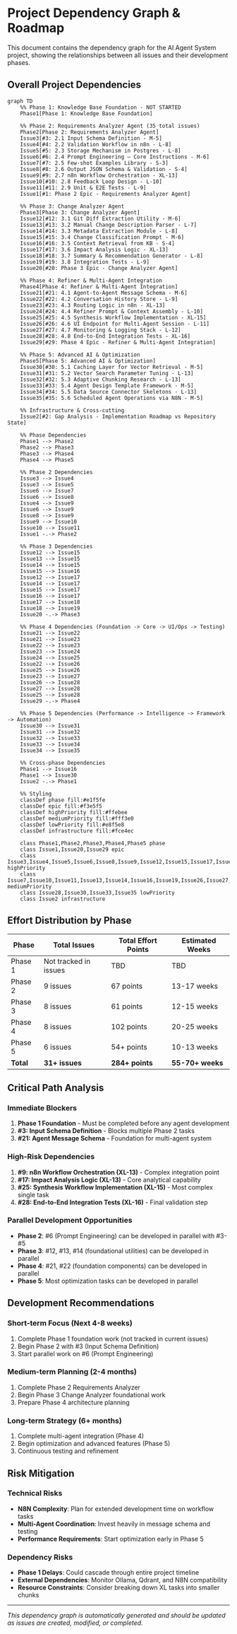 # Project Dependency Graph & Roadmap

This document contains the dependency graph for the AI Agent System project, showing the relationships between all issues and their development phases.

## Overall Project Dependencies

```mermaid
graph TD
    %% Phase 1: Knowledge Base Foundation - NOT STARTED
    Phase1[Phase 1: Knowledge Base Foundation]
    
    %% Phase 2: Requirements Analyzer Agent (35 total issues)
    Phase2[Phase 2: Requirements Analyzer Agent]
    Issue3[#3: 2.1 Input Schema Definition - M-5]
    Issue4[#4: 2.2 Validation Workflow in n8n - L-8]
    Issue5[#5: 2.3 Storage Mechanism in Postgres - L-8]
    Issue6[#6: 2.4 Prompt Engineering – Core Instructions - M-6]
    Issue7[#7: 2.5 Few-shot Examples Library - S-3]
    Issue8[#8: 2.6 Output JSON Schema & Validation - S-4]
    Issue9[#9: 2.7 n8n Workflow Orchestration - XL-13]
    Issue10[#10: 2.8 Feedback Loop Design - L-10]
    Issue11[#11: 2.9 Unit & E2E Tests - L-9]
    Issue1[#1: Phase 2 Epic - Requirements Analyzer Agent]

    %% Phase 3: Change Analyzer Agent
    Phase3[Phase 3: Change Analyzer Agent]
    Issue12[#12: 3.1 Git Diff Extraction Utility - M-6]
    Issue13[#13: 3.2 Manual Change Description Parser - L-7]
    Issue14[#14: 3.3 Metadata Extraction Module - L-8]
    Issue15[#15: 3.4 Change Classification Prompt - M-6]
    Issue16[#16: 3.5 Context Retrieval from KB - S-4]
    Issue17[#17: 3.6 Impact Analysis Logic - XL-13]
    Issue18[#18: 3.7 Summary & Recommendation Generator - L-8]
    Issue19[#19: 3.8 Integration Tests - L-9]
    Issue20[#20: Phase 3 Epic - Change Analyzer Agent]

    %% Phase 4: Refiner & Multi-Agent Integration
    Phase4[Phase 4: Refiner & Multi-Agent Integration]
    Issue21[#21: 4.1 Agent-to-Agent Message Schema - M-6]
    Issue22[#22: 4.2 Conversation History Store - L-9]
    Issue23[#23: 4.3 Routing Logic in n8n - XL-13]
    Issue24[#24: 4.4 Refiner Prompt & Context Assembly - L-10]
    Issue25[#25: 4.5 Synthesis Workflow Implementation - XL-15]
    Issue26[#26: 4.6 UI Endpoint for Multi-Agent Session - L-11]
    Issue27[#27: 4.7 Monitoring & Logging Stack - L-12]
    Issue28[#28: 4.8 End-to-End Integration Tests - XL-16]
    Issue29[#29: Phase 4 Epic - Refiner & Multi-Agent Integration]

    %% Phase 5: Advanced AI & Optimization
    Phase5[Phase 5: Advanced AI & Optimization]
    Issue30[#30: 5.1 Caching Layer for Vector Retrieval - M-5]
    Issue31[#31: 5.2 Vector Search Parameter Tuning - L-13]
    Issue32[#32: 5.3 Adaptive Chunking Research - L-13]
    Issue33[#33: 5.4 Agent Design Template Framework - M-5]
    Issue34[#34: 5.5 Data Source Connector Skeletons - L-13]
    Issue35[#35: 5.6 Scheduled Agent Operations via N8N - M-5]

    %% Infrastructure & Cross-cutting
    Issue2[#2: Gap Analysis - Implementation Roadmap vs Repository State]

    %% Phase Dependencies
    Phase1 --> Phase2
    Phase2 --> Phase3
    Phase3 --> Phase4
    Phase4 --> Phase5

    %% Phase 2 Dependencies
    Issue3 --> Issue4
    Issue3 --> Issue5
    Issue6 --> Issue7
    Issue6 --> Issue8
    Issue4 --> Issue9
    Issue6 --> Issue9
    Issue8 --> Issue9
    Issue9 --> Issue10
    Issue10 --> Issue11
    Issue1 -.-> Phase2

    %% Phase 3 Dependencies
    Issue12 --> Issue15
    Issue13 --> Issue15
    Issue14 --> Issue15
    Issue15 --> Issue16
    Issue12 --> Issue17
    Issue14 --> Issue17
    Issue15 --> Issue17
    Issue16 --> Issue17
    Issue17 --> Issue18
    Issue18 --> Issue19
    Issue20 -.-> Phase3

    %% Phase 4 Dependencies (Foundation -> Core -> UI/Ops -> Testing)
    Issue21 --> Issue22
    Issue21 --> Issue23
    Issue22 --> Issue23
    Issue23 --> Issue24
    Issue24 --> Issue25
    Issue22 --> Issue26
    Issue25 --> Issue26
    Issue23 --> Issue27
    Issue26 --> Issue28
    Issue27 --> Issue28
    Issue25 --> Issue28
    Issue29 -.-> Phase4

    %% Phase 5 Dependencies (Performance -> Intelligence -> Framework -> Automation)
    Issue30 --> Issue31
    Issue31 --> Issue32
    Issue32 --> Issue33
    Issue33 --> Issue34
    Issue34 --> Issue35

    %% Cross-phase Dependencies
    Phase1 --> Issue16
    Phase1 --> Issue30
    Issue2 -.-> Phase1
    
    %% Styling
    classDef phase fill:#e1f5fe
    classDef epic fill:#f3e5f5
    classDef highPriority fill:#ffebee
    classDef mediumPriority fill:#fff3e0
    classDef lowPriority fill:#e8f5e8
    classDef infrastructure fill:#fce4ec

    class Phase1,Phase2,Phase3,Phase4,Phase5 phase
    class Issue1,Issue20,Issue29 epic
    class Issue3,Issue4,Issue5,Issue6,Issue8,Issue9,Issue12,Issue15,Issue17,Issue18,Issue21,Issue22,Issue23,Issue24,Issue25 highPriority
    class Issue7,Issue10,Issue11,Issue13,Issue14,Issue16,Issue19,Issue26,Issue27,Issue31,Issue32,Issue34 mediumPriority
    class Issue28,Issue30,Issue33,Issue35 lowPriority
    class Issue2 infrastructure
```

## Effort Distribution by Phase

| Phase | Total Issues | Total Effort Points | Estimated Weeks |
|-------|-------------|-------------------|-----------------|
| Phase 1 | Not tracked in issues | TBD | TBD |
| Phase 2 | 9 issues | 67 points | 13-17 weeks |
| Phase 3 | 8 issues | 61 points | 12-15 weeks |
| Phase 4 | 8 issues | 102 points | 20-25 weeks |
| Phase 5 | 6 issues | 54+ points | 10-13 weeks |
| **Total** | **31+ issues** | **284+ points** | **55-70+ weeks** |

## Critical Path Analysis

### Immediate Blockers
1. **Phase 1 Foundation** - Must be completed before any agent development
2. **#3: Input Schema Definition** - Blocks multiple Phase 2 tasks
3. **#21: Agent Message Schema** - Foundation for multi-agent system

### High-Risk Dependencies
1. **#9: n8n Workflow Orchestration (XL-13)** - Complex integration point
2. **#17: Impact Analysis Logic (XL-13)** - Core analytical capability
3. **#25: Synthesis Workflow Implementation (XL-15)** - Most complex single task
4. **#28: End-to-End Integration Tests (XL-16)** - Final validation step

### Parallel Development Opportunities
- **Phase 2**: #6 (Prompt Engineering) can be developed in parallel with #3-#5
- **Phase 3**: #12, #13, #14 (foundational utilities) can be developed in parallel
- **Phase 4**: #21, #22 (foundation components) can be developed in parallel
- **Phase 5**: Most optimization tasks can be developed in parallel

## Development Recommendations

### Short-term Focus (Next 4-8 weeks)
1. Complete Phase 1 foundation work (not tracked in current issues)
2. Begin Phase 2 with #3 (Input Schema Definition)
3. Start parallel work on #6 (Prompt Engineering)

### Medium-term Planning (2-4 months)
1. Complete Phase 2 Requirements Analyzer
2. Begin Phase 3 Change Analyzer foundational work
3. Prepare Phase 4 architecture planning

### Long-term Strategy (6+ months)
1. Complete multi-agent integration (Phase 4)
2. Begin optimization and advanced features (Phase 5)
3. Continuous testing and refinement

## Risk Mitigation

### Technical Risks
- **N8N Complexity**: Plan for extended development time on workflow tasks
- **Multi-Agent Coordination**: Invest heavily in message schema and testing
- **Performance Requirements**: Start optimization early in Phase 5

### Dependency Risks
- **Phase 1 Delays**: Could cascade through entire project timeline
- **External Dependencies**: Monitor Ollama, Qdrant, and N8N compatibility
- **Resource Constraints**: Consider breaking down XL tasks into smaller chunks

---

*This dependency graph is automatically generated and should be updated as issues are created, modified, or completed.*

